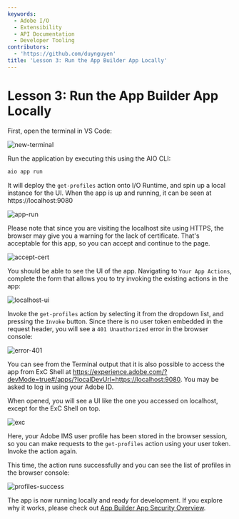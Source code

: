 ```yaml
---
keywords:
  - Adobe I/O
  - Extensibility
  - API Documentation
  - Developer Tooling
contributors:
  - 'https://github.com/duynguyen'
title: 'Lesson 3: Run the App Builder App Locally'
---
```


# Lesson 3: Run the App Builder App Locally

First, open the terminal in VS Code:

![new-terminal](assets/new-terminal.png)

Run the application by executing this using the AIO CLI:

```bash
aio app run
```

It will deploy the `get-profiles` action onto I/O Runtime, and spin up a local instance for the UI. When the app is up and running, it can be seen at https://localhost:9080

![app-run](assets/app-run.png)

Please note that since you are visiting the localhost site using HTTPS, the browser may give you a warning for the lack of certificate. That's acceptable for this app, so you can accept and continue to the page.

![accept-cert](assets/accept-cert.png)

You should be able to see the UI of the app. Navigating to `Your App Actions`, complete the form that allows you to try invoking the existing actions in the app:

![localhost-ui](assets/localhost-ui.png)

Invoke the `get-profiles` action by selecting it from the dropdown list, and pressing the `Invoke` button. Since there is no user token embedded in the request header, you will see a `401 Unauthorized` error in the browser console:

![error-401](assets/error-401.png)

You can see from the Terminal output that it is also possible to access the app from ExC Shell at https://experience.adobe.com/?devMode=true#/apps/?localDevUrl=https://localhost:9080. You may be asked to log in using your Adobe ID. 

When opened, you will see a UI like the one you accessed on localhost, except for the ExC Shell on top.

![exc](assets/exc.png)

Here, your Adobe IMS user profile has been stored in the browser session, so you can make requests to the `get-profiles` action using your user token. Invoke the action again. 

This time, the action runs successfully and you can see the list of profiles in the browser console:

![profiles-success](assets/profiles-success.png)

The app is now running locally and ready for development. If you explore why it works, please check out [App Builder App Security Overview](../../guides/app_builder_guides/security/index.md).
